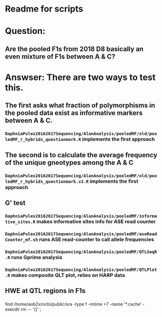 # Readme for scripts


# Question:
## Are the pooled F1s from 2018 D8 basically an even mixture of F1s between A & C?

# Answser: There are two ways to test this.
## The first asks what fraction of polymorphisms in the pooled data exist as informative markers between A & C.
### `DaphniaPulex20162017Sequencing/AlanAnalysis/pooledMF/old/pooledMF_r_hybrids_questionmark.R` implements the first approach

## The second is to calculate the average frequency of the unique gneotypes among the A & C
### `DaphniaPulex20162017Sequencing/AlanAnalysis/pooledMF/old/pooledMF_r_hybrids_questionmark.v2.R` implements the first approach





## G' test
### `DaphniaPulex20162017Sequencing/AlanAnalysis/pooledMF/informative_sites.R` makes informative sites info for ASE read counter
### `DaphniaPulex20162017Sequencing/AlanAnalysis/pooledMF/aseReadCounter_mf.sh` runs ASE read-counter to call allele frequencies
### `DaphniaPulex20162017Sequencing/AlanAnalysis/pooledMF/QTLSeqR.R` runs Gprime analysis
### `DaphniaPulex20162017Sequencing/AlanAnalysis/pooledMF/QTLPlot.R` makes composite QLT plot, relies on HARP data





## HWE at QTL regions in F1s
###



find /home/aob2x/ncbi/public/sra -type f -mtime +7 -name '*.cache' -execdir rm -- '{}' \;
